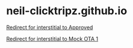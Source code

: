 # neil-clicktripz.github.io

<a href="http://ct-approved-business.s3-website-us-east-1.amazonaws.com/next.html">Redirect for interstitial to Approved</a>

<a href="https://ct-mock-ota-1.s3-us-west-1.amazonaws.com/results.html">Redirect for interstitial to Mock OTA 1</a>
